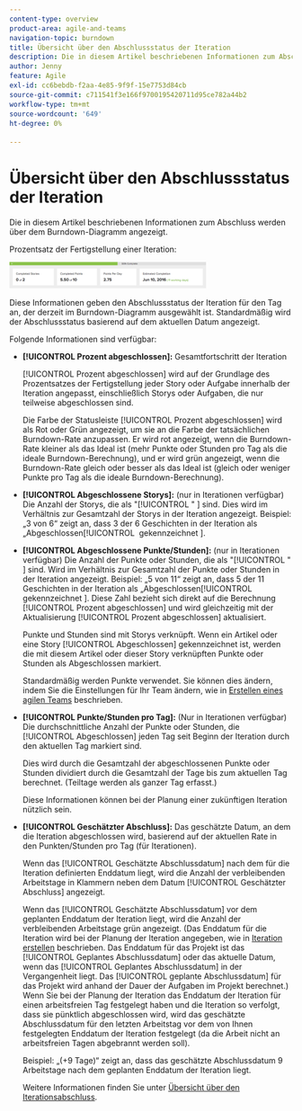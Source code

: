 ```yaml
---
content-type: overview
product-area: agile-and-teams
navigation-topic: burndown
title: Übersicht über den Abschlussstatus der Iteration
description: Die in diesem Artikel beschriebenen Informationen zum Abschluss werden über dem Burndown-Diagramm angezeigt.
author: Jenny
feature: Agile
exl-id: cc6bebdb-f2aa-4e85-9f9f-15e7753d84cb
source-git-commit: c711541f3e166f9700195420711d95ce782a44b2
workflow-type: tm+mt
source-wordcount: '649'
ht-degree: 0%

---
```


# Übersicht über den Abschlussstatus der Iteration

Die in diesem Artikel beschriebenen Informationen zum Abschluss werden über dem Burndown-Diagramm angezeigt.

Prozentsatz der Fertigstellung einer Iteration:

![Bedienfeld „Iterationsdetails“](assets/burndown-percentcomplete-350x47.png)

Diese Informationen geben den Abschlussstatus der Iteration für den Tag an, der derzeit im Burndown-Diagramm ausgewählt ist. Standardmäßig wird der Abschlussstatus basierend auf dem aktuellen Datum angezeigt.

Folgende Informationen sind verfügbar:

* **[!UICONTROL Prozent abgeschlossen]:** Gesamtfortschritt der Iteration

  [!UICONTROL Prozent abgeschlossen] wird auf der Grundlage des Prozentsatzes der Fertigstellung jeder Story oder Aufgabe innerhalb der Iteration angepasst, einschließlich Storys oder Aufgaben, die nur teilweise abgeschlossen sind.

  Die Farbe der Statusleiste [!UICONTROL Prozent abgeschlossen] wird als Rot oder Grün angezeigt, um sie an die Farbe der tatsächlichen Burndown-Rate anzupassen. Er wird rot angezeigt, wenn die Burndown-Rate kleiner als das Ideal ist (mehr Punkte oder Stunden pro Tag als die ideale Burndown-Berechnung), und er wird grün angezeigt, wenn die Burndown-Rate gleich oder besser als das Ideal ist (gleich oder weniger Punkte pro Tag als die ideale Burndown-Berechnung).

* **[!UICONTROL Abgeschlossene Storys]:** (nur in Iterationen verfügbar) Die Anzahl der Storys, die als &quot;[!UICONTROL &quot; &#x200B;] sind. Dies wird im Verhältnis zur Gesamtzahl der Storys in der Iteration angezeigt. Beispiel: „3 von 6“ zeigt an, dass 3 der 6 Geschichten in der Iteration als „Abgeschlossen[!UICONTROL &#x200B; gekennzeichnet &#x200B;].
* **[!UICONTROL Abgeschlossene Punkte/Stunden]:** (nur in Iterationen verfügbar) Die Anzahl der Punkte oder Stunden, die als &quot;[!UICONTROL &quot; &#x200B;] sind. Wird im Verhältnis zur Gesamtzahl der Punkte oder Stunden in der Iteration angezeigt. Beispiel: „5 von 11“ zeigt an, dass 5 der 11 Geschichten in der Iteration als „Abgeschlossen[!UICONTROL &#x200B; gekennzeichnet &#x200B;]. Diese Zahl bezieht sich direkt auf die Berechnung [!UICONTROL Prozent abgeschlossen] und wird gleichzeitig mit der Aktualisierung [!UICONTROL Prozent abgeschlossen] aktualisiert.

  Punkte und Stunden sind mit Storys verknüpft. Wenn ein Artikel oder eine Story [!UICONTROL Abgeschlossen] gekennzeichnet ist, werden die mit diesem Artikel oder dieser Story verknüpften Punkte oder Stunden als Abgeschlossen markiert.

  Standardmäßig werden Punkte verwendet. Sie können dies ändern, indem Sie die Einstellungen für Ihr Team ändern, wie in [Erstellen eines agilen Teams](../../../agile/get-started-with-agile-in-workfront/create-an-agile-team.md) beschrieben.

* **[!UICONTROL Punkte/Stunden pro Tag]:** (Nur in Iterationen verfügbar) Die durchschnittliche Anzahl der Punkte oder Stunden, die [!UICONTROL Abgeschlossen] jeden Tag seit Beginn der Iteration durch den aktuellen Tag markiert sind.

  Dies wird durch die Gesamtzahl der abgeschlossenen Punkte oder Stunden dividiert durch die Gesamtzahl der Tage bis zum aktuellen Tag berechnet. (Teiltage werden als ganzer Tag erfasst.)

  Diese Informationen können bei der Planung einer zukünftigen Iteration nützlich sein.

* **[!UICONTROL Geschätzter Abschluss]:** Das geschätzte Datum, an dem die Iteration abgeschlossen wird, basierend auf der aktuellen Rate in den Punkten/Stunden pro Tag (für Iterationen).

  Wenn das [!UICONTROL Geschätzte Abschlussdatum] nach dem für die Iteration definierten Enddatum liegt, wird die Anzahl der verbleibenden Arbeitstage in Klammern neben dem Datum [!UICONTROL Geschätzter Abschluss] angezeigt.

  Wenn das [!UICONTROL Geschätzte Abschlussdatum] vor dem geplanten Enddatum der Iteration liegt, wird die Anzahl der verbleibenden Arbeitstage grün angezeigt. (Das Enddatum für die Iteration wird bei der Planung der Iteration angegeben, wie in [Iteration erstellen](../../../agile/use-scrum-in-an-agile-team/iterations/create-an-iteration.md) beschrieben. Das Enddatum für das Projekt ist das [!UICONTROL Geplantes Abschlussdatum] oder das aktuelle Datum, wenn das [!UICONTROL Geplantes Abschlussdatum] in der Vergangenheit liegt. Das [!UICONTROL geplante Abschlussdatum] für das Projekt wird anhand der Dauer der Aufgaben im Projekt berechnet.) Wenn Sie bei der Planung der Iteration das Enddatum der Iteration für einen arbeitsfreien Tag festgelegt haben und die Iteration so verfolgt, dass sie pünktlich abgeschlossen wird, wird das geschätzte Abschlussdatum für den letzten Arbeitstag vor dem von Ihnen festgelegten Enddatum der Iteration festgelegt (da die Arbeit nicht an arbeitsfreien Tagen abgebrannt werden soll).

  Beispiel: „(+9 Tage)“ zeigt an, dass das geschätzte Abschlussdatum 9 Arbeitstage nach dem geplanten Enddatum der Iteration liegt.

  Weitere Informationen finden Sie unter [Übersicht über den Iterationsabschluss](#Understanding-How-Days-Off-Affect-the-Burndown-Chart).
